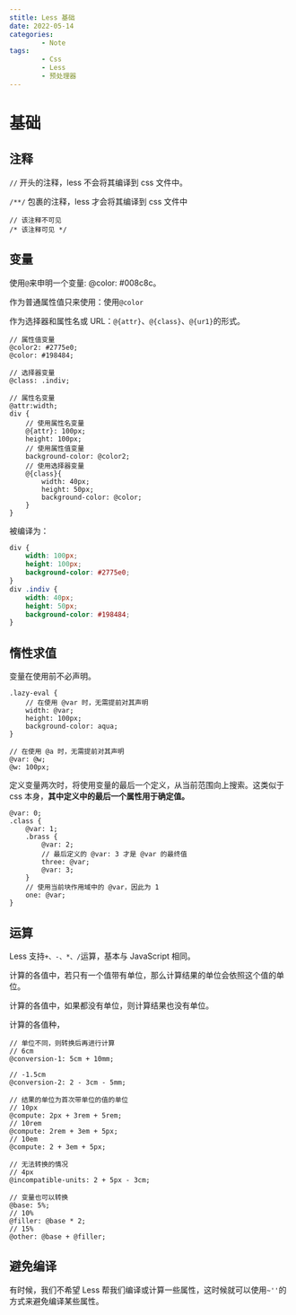 ```yaml
---
stitle: Less 基础
date: 2022-05-14
categories:
        - Note
tags:
        - Css
        - Less
        - 预处理器
---
```


# 基础

## 注释

`//` 开头的注释，less 不会将其编译到 css 文件中。

`/**/` 包裹的注释，less 才会将其编译到 css 文件中

```less
// 该注释不可见
/* 该注释可见 */
```

## 变量

使用`@`来申明一个变量: @color: #008c8c。

作为普通属性值只来使用：使用`@color`

作为选择器和属性名或 URL：`@{attr}`、`@{class}`、`@{ur1}`的形式。

```less
// 属性值变量
@color2: #2775e0;
@color: #198484;

// 选择器变量
@class: .indiv;

// 属性名变量
@attr:width;
div {
    // 使用属性名变量
	@{attr}: 100px;
	height: 100px;
    // 使用属性值变量
	background-color: @color2;
    // 使用选择器变量
	@{class}{
		width: 40px;
		height: 50px;
		background-color: @color;
	}
}

```

被编译为：

```css
div {
	width: 100px;
	height: 100px;
	background-color: #2775e0;
}
div .indiv {
	width: 40px;
	height: 50px;
	background-color: #198484;
}
```

## 惰性求值

变量在使用前不必声明。

```less
.lazy-eval {
	// 在使用 @var 时，无需提前对其声明
	width: @var;
	height: 100px;
	background-color: aqua;
}

// 在使用 @a 时，无需提前对其声明
@var: @w;
@w: 100px;
```

定义变量两次时，将使用变量的最后一个定义，从当前范围向上搜索。这类似于 css 本身，**其中定义中的最后一个属性用于确定值。**

```less
@var: 0;
.class {
	@var: 1;
	.brass {
		@var: 2;
		// 最后定义的 @var: 3 才是 @var 的最终值
		three: @var;
		@var: 3;
	}
	// 使用当前块作用域中的 @var，因此为 1
	one: @var;
}
```

## 运算

Less 支持`+、-、*、/`运算，基本与 JavaScript 相同。

计算的各值中，若只有一个值带有单位，那么计算结果的单位会依照这个值的单位。

计算的各值中，如果都没有单位，则计算结果也没有单位。

计算的各值种，

```less
// 单位不同，则转换后再进行计算
// 6cm
@conversion-1: 5cm + 10mm;

// -1.5cm
@conversion-2: 2 - 3cm - 5mm;

// 结果的单位为首次带单位的值的单位
// 10px
@compute: 2px + 3rem + 5rem;
// 10rem
@compute: 2rem + 3em + 5px;
// 10em
@compute: 2 + 3em + 5px;

// 无法转换的情况
// 4px
@incompatible-units: 2 + 5px - 3cm;

// 变量也可以转换
@base: 5%;
// 10%
@filler: @base * 2;
// 15%
@other: @base + @filler;
```

## 避免编译

有时候，我们不希望 Less 帮我们编译或计算一些属性，这时候就可以使用`~''`的方式来避免编译某些属性。

```

```
